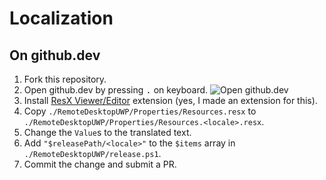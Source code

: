 # Localization

## On github.dev

1. Fork this repository.
1. Open github.dev by pressing <kbd>.</kbd> on keyboard.
![Open github.dev](https://user-images.githubusercontent.com/856858/130119109-4769f2d7-9027-4bc4-a38c-10f297499e8f.gif)
1. Install [ResX Viewer/Editor](https://marketplace.visualstudio.com/items?itemName=8LWXpg.code-resx) extension (yes, I made an extension for this).
1. Copy `./RemoteDesktopUWP/Properties/Resources.resx` to `./RemoteDesktopUWP/Properties/Resources.<locale>.resx`.
1. Change the `Value`s to the translated text.
1. Add `"$releasePath/<locale>"` to the `$items` array in `./RemoteDesktopUWP/release.ps1`.
1. Commit the change and submit a PR.
